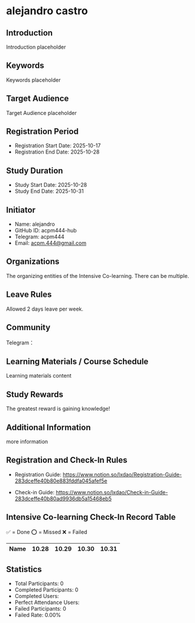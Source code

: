 # alejandro castro

## Introduction

Introduction placeholder

## Keywords

Keywords placeholder

## Target Audience

Target Audience placeholder

## Registration Period

- Registration Start Date: 2025-10-17
- Registration End Date: 2025-10-28

## Study Duration

- Study Start Date: 2025-10-28
- Study End Date: 2025-10-31

## Initiator

- Name: alejandro 
- GitHub ID: acpm444-hub
- Telegram: acpm444
- Email: acpm.444@gmail.com

## Organizations

The organizing entities of the Intensive Co-learning. There can be multiple. 

## Leave Rules

Allowed 2 days leave per week.

## Community

Telegram：

## Learning Materials / Course Schedule

Learning materials content

## Study Rewards

The greatest reward is gaining knowledge!

## Additional Information

more information

## Registration and Check-In Rules

- Registration Guide: https://www.notion.so/lxdao/Registration-Guide-283dceffe40b80e883fddfa045afef5e

- Check-in Guide: https://www.notion.so/lxdao/Check-in-Guide-283dceffe40b80ad9936db5a15468eb5

## Intensive Co-learning Check-In Record Table

✅ = Done ⭕️ = Missed ❌ = Failed

<!-- START_COMMIT_TABLE -->
| Name | 10.28 | 10.29 | 10.30 | 10.31 |
| ------------- | ---- | ---- | ---- | ---- |
<!-- END_COMMIT_TABLE -->



<!-- STATISTICALDATA_START -->
## Statistics

- Total Participants: 0
- Completed Participants: 0
- Completed Users: 
- Perfect Attendance Users: 
- Failed Participants: 0
- Failed Rate: 0.00%
<!-- STATISTICALDATA_END -->
